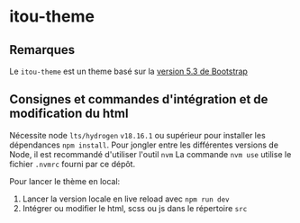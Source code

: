 # itou-theme

## Remarques
Le `itou-theme` est un theme basé sur la [version 5.3 de Bootstrap](https://getbootstrap.com/docs/5.3/getting-started/introduction/)

## Consignes et commandes d'intégration et de modification du html

Nécessite node `lts/hydrogen` `v18.16.1` ou supérieur pour installer les dépendances `npm install`.
Pour jongler entre les différentes versions de Node, il est recommandé d'utiliser l'outil `nvm`
La commande `nvm use` utilise le fichier `.nvmrc` fourni par ce dépôt.

Pour lancer le thème en local:
1. Lancer la version locale en live reload avec `npm run dev`
2. Intégrer ou modifier le html, scss ou js dans le répertoire `src`

<!--
Pour déployer (uniquement depuis main):
1. Générer une version de déploiement otimisée dans le répertoire `dist` avec la commande `npm run build`
2. Commiter les modifications sur la branche `main`
3. Commiter sur la branche `gh-pages` et déployer automatiquement sur github pages avec `npm run deploy`
4. Ensuite, la demo sera vsisible en preprod ici  https://betagouv.github.io/itou-theme/
-->
